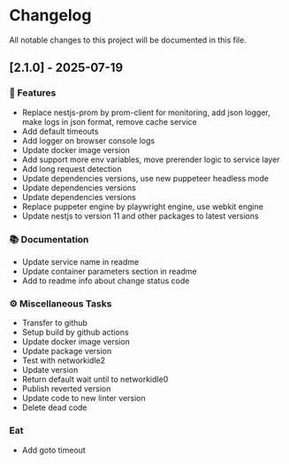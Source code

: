 # Changelog

All notable changes to this project will be documented in this file.

## [2.1.0] - 2025-07-19

### 🚀 Features

- Replace nestjs-prom by prom-client for monitoring, add json logger, make logs in json format, remove cache service
- Add default timeouts
- Add logger on browser console logs
- Update docker image version
- Add support more env variables, move prerender logic to service layer
- Add long request detection
- Update dependencies versions, use new puppeteer headless mode
- Update dependencies versions
- Update dependencies versions
- Replace puppeter engine by playwright engine, use webkit engine
- Update nestjs to version 11 and other packages to latest versions

### 📚 Documentation

- Update service name in readme
- Update container parameters section in readme
- Add to readme info about change status code

### ⚙️ Miscellaneous Tasks

- Transfer to github
- Setup build by github actions
- Update docker image version
- Update package version
- Test with networkidle2
- Update version
- Return default wait until to networkidle0
- Publish reverted version
- Update code to new linter version
- Delete dead code

### Eat

- Add goto timeout

